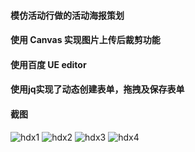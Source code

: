 #### 模仿活动行做的活动海报策划
#### 使用 Canvas 实现图片上传后裁剪功能
#### 使用百度 UE editor
#### 使用jq实现了动态创建表单，拖拽及保存表单
#### 截图
![hdx1](https://github.com/tiakia/huodongxing/blob/master/img/demo/hdx1.png)
![hdx2](https://github.com/tiakia/huodongxing/blob/master/img/demo/hdx2.png)
![hdx3](https://github.com/tiakia/huodongxing/blob/master/img/demo/hdx3.png)
![hdx4](https://github.com/tiakia/huodongxing/blob/master/img/demo/hdx4.png)
